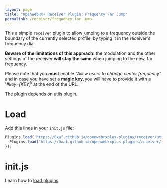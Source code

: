 ```yaml
---
layout: page
title: "OpenWebRX+ Receiver Plugin: Frequency Far Jump"
permalink: /receiver/frequency_far_jump
---
```


This a simple `receiver` plugin to allow jumping to a frequency outside the boundary of the currently selected profile, by typing it in the receiver's frequency dial.

**Beware of the limitations of this approach:** the modulation and the other settings of the receiver **will stay the same** when jumping to the new, far frequency.

Please note that you **must** enable *"Allow users to change center frequency"* and in case you have set a **magic key**, you will have to provide it with a '*#key=[KEY]*' at the end of the URL.

The plugin depends on [utils](https://0xaf.github.io/openwebrxplus-plugins/receiver/utils) plugin.

# Load
Add this lines in your `init.js` file:
```js
Plugins.load('https://0xaf.github.io/openwebrxplus-plugins/receiver/utils/utils.js').then(async function () {
  Plugins.load('https://0xaf.github.io/openwebrxplus-plugins/receiver/frequency_far_jump/frequency_far_jump.js');
});
```

# init.js
Learn how to [load plugins](/openwebrxplus-plugins/#load-plugins).
